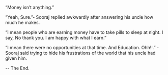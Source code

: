    “Money isn’t anything.”
   
   “Yeah, Sure.”- Sooraj replied awkwardly after answering his uncle how much he makes.
   
   “I mean people who are earning money have to take pills to sleep at night. I say, No thank you. I am happy with what I earn.”
   
   “I mean there were no opportunities at that time. And Education. Ohh!!.” -Sooraj said trying to hide his frustrations of the world that his uncle had given him.

-- The End.